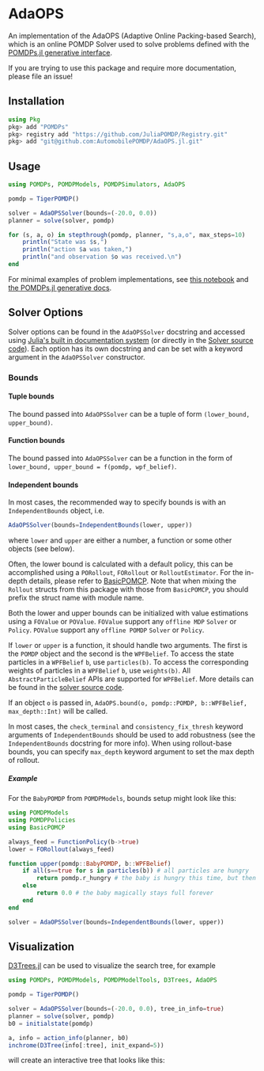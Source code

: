 # AdaOPS

An implementation of the AdaOPS (Adaptive Online Packing-based Search), which is an online POMDP Solver used to solve problems defined with the [POMDPs.jl generative interface](https://github.com/JuliaPOMDP/POMDPs.jl).

If you are trying to use this package and require more documentation, please file an issue!

## Installation

```julia
using Pkg
pkg> add "POMDPs"
pkg> registry add "https://github.com/JuliaPOMDP/Registry.git"
pkg> add "git@github.com:AutomobilePOMDP/AdaOPS.jl.git"
```

## Usage

```julia
using POMDPs, POMDPModels, POMDPSimulators, AdaOPS

pomdp = TigerPOMDP()

solver = AdaOPSSolver(bounds=(-20.0, 0.0))
planner = solve(solver, pomdp)

for (s, a, o) in stepthrough(pomdp, planner, "s,a,o", max_steps=10)
    println("State was $s,")
    println("action $a was taken,")
    println("and observation $o was received.\n")
end
```

For minimal examples of problem implementations, see [this notebook](https://github.com/JuliaPOMDP/BasicPOMCP.jl/blob/master/notebooks/Minimal_Example.ipynb) and [the POMDPs.jl generative docs](http://juliapomdp.github.io/POMDPs.jl/latest/generative/).

## Solver Options

Solver options can be found in the `AdaOPSSolver` docstring and accessed using [Julia's built in documentation system](https://docs.julialang.org/en/v1/manual/documentation/#Accessing-Documentation-1) (or directly in the [Solver source code](/src/AdaOPS.jl)). Each option has its own docstring and can be set with a keyword argument in the `AdaOPSSolver` constructor.

### Bounds

#### Tuple bounds
The bound passed into `AdaOPSSolver` can be a tuple of form `(lower_bound, upper_bound)`.
#### Function bounds
The bound passed into `AdaOPSSolver` can be a function in the form of `lower_bound, upper_bound = f(pomdp, wpf_belief)`.

#### Independent bounds

In most cases, the recommended way to specify bounds is with an `IndependentBounds` object, i.e.
```julia
AdaOPSSolver(bounds=IndependentBounds(lower, upper))
```
where `lower` and `upper` are either a number, a function or some other objects (see below).

Often, the lower bound is calculated with a default policy, this can be accomplished using a `PORollout`, `FORollout` or `RolloutEstimator`. For the in-depth details, please refer to [BasicPOMCP](https://github.com/JuliaPOMDP/BasicPOMCP.jl/blob/master/src/rollout.jl). Note that when mixing the `Rollout` structs from this package with those from `BasicPOMCP`, you should prefix the struct name with module name.

Both the lower and upper bounds can be initialized with value estimations using a `FOValue` or `POValue`.
`FOValue` support any `offline MDP` `Solver` or `Policy`. `POValue` support any `offline POMDP` `Solver` or `Policy`.

If `lower` or `upper` is a function, it should handle two arguments. The first is the `POMDP` object and the second is the `WPFBelief`. To access the state particles in a `WPFBelief` `b`, use `particles(b)`. To access the corresponding weights of particles in a `WPFBelief` `b`, use `weights(b)`. All `AbstractParticleBelief` APIs are supported for `WPFBelief`. More details can be found in the [solver source code](/src/wpf_belief.jl).

If an object `o` is passed in, `AdaOPS.bound(o, pomdp::POMDP, b::WPFBelief, max_depth::Int)` will be called.

In most cases, the `check_terminal` and `consistency_fix_thresh` keyword arguments of `IndependentBounds` should be used to add robustness (see the `IndependentBounds` docstring for more info).
When using rollout-base bounds, you can specify `max_depth` keyword argument to set the max depth of rollout.

##### Example

For the `BabyPOMDP` from `POMDPModels`, bounds setup might look like this:
```julia
using POMDPModels
using POMDPPolicies
using BasicPOMCP

always_feed = FunctionPolicy(b->true)
lower = FORollout(always_feed)

function upper(pomdp::BabyPOMDP, b::WPFBelief)
    if all(s==true for s in particles(b)) # all particles are hungry
        return pomdp.r_hungry # the baby is hungry this time, but then becomes full magically and stays that way forever
    else
        return 0.0 # the baby magically stays full forever
    end
end

solver = AdaOPSSolver(bounds=IndependentBounds(lower, upper))
```

## Visualization

[D3Trees.jl](https://github.com/sisl/D3Trees.jl) can be used to visualize the search tree, for example

```julia
using POMDPs, POMDPModels, POMDPModelTools, D3Trees, AdaOPS

pomdp = TigerPOMDP()

solver = AdaOPSSolver(bounds=(-20.0, 0.0), tree_in_info=true)
planner = solve(solver, pomdp)
b0 = initialstate(pomdp)

a, info = action_info(planner, b0)
inchrome(D3Tree(info[:tree], init_expand=5))
```
will create an interactive tree that looks like this:
